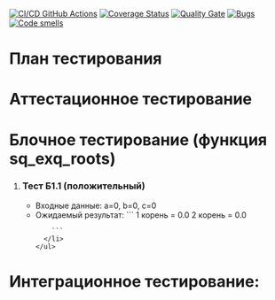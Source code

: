 [![CI/CD GitHub Actions](https://github.com/seekerk/ctest/actions/workflows/test-action.yml/badge.svg)](https://github.com/seekerk/ctest/actions/workflows/test-action.yml)
[![Coverage Status](https://coveralls.io/repos/seekerk/ctest/badge.svg?branch=main)](https://coveralls.io/github/seekerk/ctest?branch=main)
[![Quality Gate](https://sonarcloud.io/api/project_badges/measure?project=seekerk_ctest&metric=alert_status)](https://sonarcloud.io/dashboard?id=seekerk_ctest)
[![Bugs](https://sonarcloud.io/api/project_badges/measure?project=seekerk_ctest&metric=bugs)](https://sonarcloud.io/summary/new_code?id=seekerk_ctest)
[![Code smells](https://sonarcloud.io/api/project_badges/measure?project=seekerk_ctest&metric=code_smells)](https://sonarcloud.io/dashboard?id=seekerk_ctest)

# План тестирования

# Аттестационное тестирование

# Блочное тестирование (функция sq_exq_roots)

<ol>
  <li>
    <h3>Тест Б1.1 (положительный)</h3>
    <ul>
      <li>Входные данные: a=0, b=0, c=0</li>
      <li>Ожидаемый результат:
        ```
        1 корень = 0.0
        2 корень = 0.0
        
        ```
      </li>
    </ul>
  </li>
</ol>

# Интеграционное тестирование:
